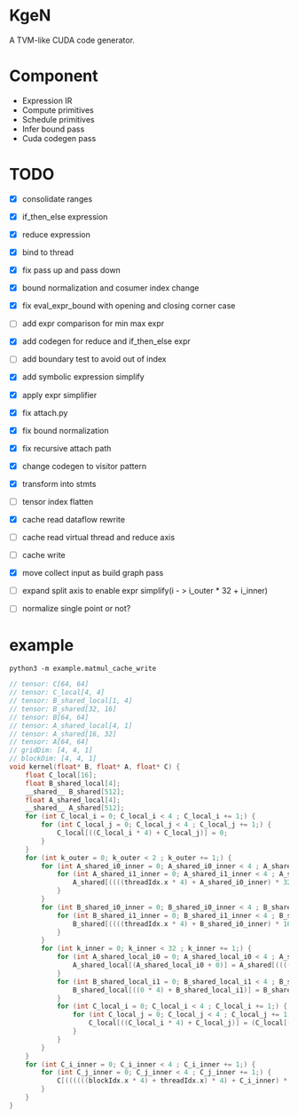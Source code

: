 # KgeN
A TVM-like CUDA code generator.

# Component
* Expression IR
* Compute primitives
* Schedule primitives
* Infer bound pass
* Cuda codegen pass

# TODO
- [x] consolidate ranges
- [x] if_then_else expression
- [x] reduce expression
- [x] bind to thread
- [x] fix pass up and pass down
- [x] bound normalization and cosumer index change
- [x] fix eval_expr_bound with opening and closing corner case
- [ ] add expr comparison for min max expr
- [x] add codegen for reduce and if_then_else expr
- [ ] add boundary test to avoid out of index
- [x] add symbolic expression simplify
- [x] apply expr simplifier
- [x] fix attach.py
- [x] fix bound normalization
- [x] fix recursive attach path
- [x] change codegen to visitor pattern
- [x] transform into stmts
- [ ] tensor index flatten 
- [x] cache read dataflow rewrite
- [ ] cache read virtual thread and reduce axis
- [ ] cache write
- [x] move collect input as build graph pass
- [ ] expand split axis to enable expr simplify(i - > i_outer * 32 + i_inner)
- [ ] normalize single point or not?


# example
```
python3 -m example.matmul_cache_write
```

```c
// tensor: C[64, 64]
// tensor: C_local[4, 4]
// tensor: B_shared_local[1, 4]
// tensor: B_shared[32, 16]
// tensor: B[64, 64]
// tensor: A_shared_local[4, 1]
// tensor: A_shared[16, 32]
// tensor: A[64, 64]
// gridDim: [4, 4, 1]
// blockDim: [4, 4, 1]
void kernel(float* B, float* A, float* C) {
    float C_local[16];
    float B_shared_local[4];
    __shared__ B_shared[512];
    float A_shared_local[4];
    __shared__ A_shared[512];
    for (int C_local_i = 0; C_local_i < 4 ; C_local_i += 1;) {
        for (int C_local_j = 0; C_local_j < 4 ; C_local_j += 1;) {
            C_local[((C_local_i * 4) + C_local_j)] = 0;
        }
    }
    for (int k_outer = 0; k_outer < 2 ; k_outer += 1;) {
        for (int A_shared_i0_inner = 0; A_shared_i0_inner < 4 ; A_shared_i0_inner += 1;) {
            for (int A_shared_i1_inner = 0; A_shared_i1_inner < 4 ; A_shared_i1_inner += 1;) {
                A_shared[((((threadIdx.x * 4) + A_shared_i0_inner) * 32) + ((threadIdx.y * 4) + A_shared_i1_inner))] = A[(((((threadIdx.x * 4) + A_shared_i0_inner) + (blockIdx.x * 16)) * 64) + (((threadIdx.y * 4) + A_shared_i1_inner) + (k_outer * 32)))];
            }
        }
        for (int B_shared_i0_inner = 0; B_shared_i0_inner < 4 ; B_shared_i0_inner += 1;) {
            for (int B_shared_i1_inner = 0; B_shared_i1_inner < 4 ; B_shared_i1_inner += 1;) {
                B_shared[((((threadIdx.x * 4) + B_shared_i0_inner) * 16) + ((threadIdx.y * 4) + B_shared_i1_inner))] = B[(((((threadIdx.x * 4) + B_shared_i0_inner) + (k_outer * 32)) * 64) + (((threadIdx.y * 4) + B_shared_i1_inner) + (blockIdx.y * 16)))];
            }
        }
        for (int k_inner = 0; k_inner < 32 ; k_inner += 1;) {
            for (int A_shared_local_i0 = 0; A_shared_local_i0 < 4 ; A_shared_local_i0 += 1;) {
                A_shared_local[(A_shared_local_i0 + 0)] = A_shared[((((A_shared_local_i0 + (((blockIdx.x * 4) + threadIdx.x) * 4)) - (blockIdx.x * 16)) * 32) + ((0 + ((k_outer * 32) + k_inner)) - (k_outer * 32)))];
            }
            for (int B_shared_local_i1 = 0; B_shared_local_i1 < 4 ; B_shared_local_i1 += 1;) {
                B_shared_local[((0 * 4) + B_shared_local_i1)] = B_shared[((((0 + ((k_outer * 32) + k_inner)) - (k_outer * 32)) * 16) + ((B_shared_local_i1 + (((blockIdx.y * 4) + threadIdx.y) * 4)) - (blockIdx.y * 16)))];
            }
            for (int C_local_i = 0; C_local_i < 4 ; C_local_i += 1;) {
                for (int C_local_j = 0; C_local_j < 4 ; C_local_j += 1;) {
                    C_local[((C_local_i * 4) + C_local_j)] = (C_local[((C_local_i * 4) + C_local_j)] + (A_shared_local[C_local_i] * B_shared_local[C_local_j]));
                }
            }
        }
    }
    for (int C_i_inner = 0; C_i_inner < 4 ; C_i_inner += 1;) {
        for (int C_j_inner = 0; C_j_inner < 4 ; C_j_inner += 1;) {
            C[((((((blockIdx.x * 4) + threadIdx.x) * 4) + C_i_inner) * 64) + ((((blockIdx.y * 4) + threadIdx.y) * 4) + C_j_inner))] = C_local[((C_i_inner * 4) + C_j_inner)];
        }
    }
}
```
